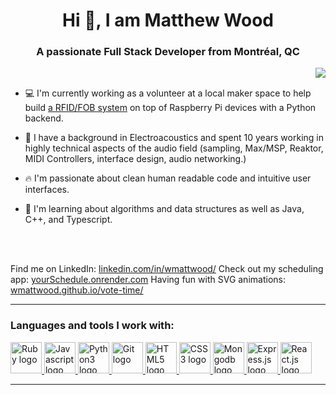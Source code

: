 <h1 align="center">Hi 👋, I am Matthew Wood </h1>
<h3 align="center">A passionate Full Stack Developer from Montréal, QC</h3> 
<img align="right" src="https://media4.giphy.com/media/qgQUggAC3Pfv687qPC/giphy.gif?cid=ecf05e47jng7y46q5cf5s82mclj38rr5syvkk9kiy179d2tx&rid=giphy.gif&ct=g">
<br>

- 💻 I'm currently working as a volunteer at a local maker space to help build <a href="https://github.com/lespacemaker/hackathon/tree/main/zoho-crm-api-connector">a RFID/FOB system</a> on top of Raspberry Pi devices with a Python backend.

- 🎹 I have a background in Electroacoustics and spent 10 years working in highly technical aspects of the audio field (sampling, Max/MSP, Reaktor, MIDI Controllers, interface design, audio networking.)

- 🔥 I'm passionate about clean human readable code and intuitive user interfaces.

-  📖 I'm learning about algorithms and data structures as well as Java, C++, and Typescript.
<br>
<br>

Find me on LinkedIn: <a href="https://www.linkedin.com/in/wmattwood/" target="_blank">linkedin.com/in/wmattwood/</a> 
Check out my scheduling app: <a href="https://yourschedule.onrender.com/" target="_blank">yourSchedule.onrender.com</a> 
Having fun with SVG animations: <a href="https://wmattwood.github.io/vote-time/" target="_blank">wmattwood.github.io/vote-time/</a> 

---

### Languages and tools I work with:
<p align="left">
  
  <a href="https://ruby-doc.org/core-3.0.1/" target="_blank" rel="noreferrer">
  <img width="50px" src="https://cdn.jsdelivr.net/gh/devicons/devicon/icons/ruby/ruby-original.svg" alt="Ruby logo"/> </a>
  
  <a href="https://developer.mozilla.org/en-US/docs/Web/JavaScript" target="_blank" rel="noreferrer"> 
  <img width="50px" src="https://cdn.jsdelivr.net/gh/devicons/devicon/icons/javascript/javascript-original.svg" alt="Javascript logo"/> </a>
  
  <a href="https://docs.python.org/3/library/index.html" target="_blank" rel="noreferrer">
  <img width="50px" src="https://cdn.jsdelivr.net/gh/devicons/devicon/icons/python/python-original.svg" alt="Python3 logo"/> </a>
  
  <a href="https://git-scm.com/" target="_blank" rel="noreferrer"> 
  <img width="50px" src="https://www.vectorlogo.zone/logos/git-scm/git-scm-icon.svg" alt="Git logo" /> </a>

  <a href="https://developer.mozilla.org/en-US/docs/Web/HTML" target="_blank" rel="noreferrer">
  <img width="50px" src="https://cdn.jsdelivr.net/gh/devicons/devicon/icons/html5/html5-plain-wordmark.svg" alt="HTML5 logo"/> </a>
  
  <a href="https://developer.mozilla.org/en-US/docs/Web/CSS" target="_blank" rel="noreferrer">
  <img width="50px" src="https://cdn.jsdelivr.net/gh/devicons/devicon/icons/css3/css3-plain-wordmark.svg" alt="CSS3 logo"/> </a>  
  
  <a href="https://www.mongodb.com/" target="_blank" rel="noreferrer">
  <img width="50px" src="https://cdn.jsdelivr.net/gh/devicons/devicon/icons/mongodb/mongodb-original-wordmark.svg" alt="Mongodb logo" /> </a>
  
  <a href="https://expressjs.com/en/4x/api.html" target="_blank" rel="noreferrer">
  <img width="50px" src="https://cdn.jsdelivr.net/gh/devicons/devicon/icons/express/express-original-wordmark.svg" alt="Express.js logo"/> </a>
  
  <a href="https://react.dev/reference/react" target="_blank" rel="noreferrer">
  <img width="50px" src="https://cdn.jsdelivr.net/gh/devicons/devicon/icons/react/react-original-wordmark.svg" alt="React.js logo"/> </a>
  
  <!--- <a href="https://nodejs.org/dist/latest-v18.x/docs/api/http.html" target="_blank" rel="noreferrer">
  <img width="50px" src="https://cdn.jsdelivr.net/gh/devicons/devicon/icons/nodejs/nodejs-original.svg" alt="Node.js logo"/> </a> --->

</p>

---

<!---

### I'm currently reading...
&nbsp; 📖 &nbsp; "The Pragmatic Programmmer, 20th Anniversary Edition" by Andrew Hunt and David Thomas
--->
